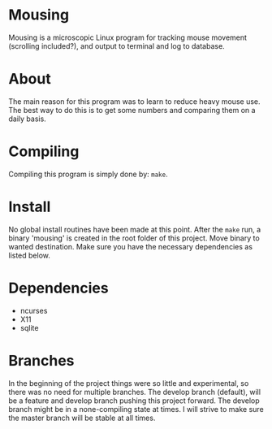 Mousing
=======
Mousing is a microscopic Linux program for tracking mouse movement (scrolling included?), and output to terminal and log to database.

About
=====
The main reason for this program was to learn to reduce heavy mouse use. 
The best way to do this is to get some numbers and comparing them on a daily basis.

Compiling
=========
Compiling this program is simply done by: `make`.

Install
==========
No global install routines have been made at this point. After the `make` run, a binary 'mousing' is created in the root folder of this project. Move binary to wanted destination.
Make sure you have the necessary dependencies as listed below.

Dependencies
=====
  * ncurses
  * X11
  * sqlite

Branches
========
In the beginning of the project things were so little and experimental, so there was no need for multiple branches.
The develop branch (default), will be a feature and develop branch pushing this project forward. The develop branch might be in a none-compiling state at times.
I will strive to make sure the master branch will be stable at all times.
